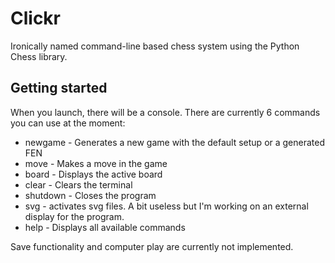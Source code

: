 # Clickr

Ironically named command-line based chess system using the Python Chess library.
 
## Getting started

When you launch, there will be a console. There are currently 6 commands you can use at the moment:
 - newgame - Generates a new game with the default setup or a generated FEN
 - move - Makes a move in the game
 - board - Displays the active board
 - clear - Clears the terminal
 - shutdown - Closes the program
 - svg - activates svg files. A bit useless but I'm working on an external display for the program.
 - help - Displays all available commands

Save functionality and computer play are currently not implemented.
